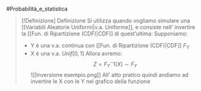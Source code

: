 #Probabilità_e_statistica 

> [!Definizione]  Definizione
> Si utilizza quando vogliamo simulare una [[Variabili Aleatorie Uniformi|v.a. Uniforme]], e consiste nell’ invertire la [[Fun. di Ripartizione (CDF)|CDF]] di quest’ultima:
> Supponiamo:
> - Y è una v.a. continua con [[Fun. di Ripartizione (CDF)|CDF]] $F_{Y}$
> - X è una v.a. $Unif[0,1]$
> Allora avremo:
> $$Z=F_{Y}^-1(X)\sim F_{Y}$$
> ![[Inversione esempio.png]]
> All’ atto pratico quindi andiamo ad invertire le X con le Y nel grafico della funzione